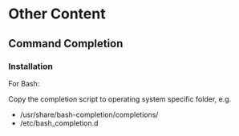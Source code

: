 # Other Content

## Command Completion

### Installation

For Bash:

Copy the completion script to operating system specific folder, e.g.

* /usr/share/bash-completion/completions/
* /etc/bash_completion.d

